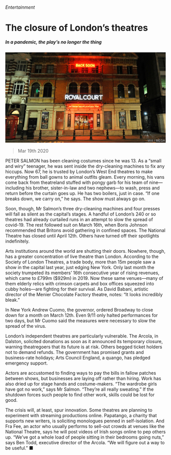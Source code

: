 ###### Entertainment

# The closure of London’s theatres 

##### In a pandemic, the play’s no longer the thing 

![image](images/20200321_BRP005_0.jpg) 

> Mar 19th 2020 

PETER SALMON has been cleaning costumes since he was 13. As a “small and wiry” teenager, he was sent inside the dry-cleaning machines to fix any hiccups. Now 67, he is trusted by London’s West End theatres to make everything from ball gowns to animal outfits gleam. Every morning, his vans come back from theatreland stuffed with pongy garb for his team of nine—including his brother, sister-in-law and two nephews—to wash, press and return before the curtain goes up. He has two boilers, just in case. “If one breaks down, we carry on,” he says. The show must always go on.

Soon, though, Mr Salmon’s three dry-cleaning machines and four presses will fall as silent as the capital’s stages. A handful of London’s 240 or so theatres had already curtailed runs in an attempt to slow the spread of covid-19. The rest followed suit on March 16th, when Boris Johnson recommended that Britons avoid gathering in confined spaces. The National Theatre has closed until April 12th. Others have turned off their spotlights indefinitely.


Arts institutions around the world are shutting their doors. Nowhere, though, has a greater concentration of live theatre than London. According to the Society of London Theatres, a trade body, more than 15m people saw a show in the capital last year, just edging New York. Only last month the society trumpeted its members’ 16th consecutive year of rising revenues, which came to £799m ($929m) in 2019. Now these same venues—many of them elderly relics with crimson carpets and box offices squeezed into cubby holes—are fighting for their survival. As David Babani, artistic director of the Menier Chocolate Factory theatre, notes: “It looks incredibly bleak.”

In New York Andrew Cuomo, the governor, ordered Broadway to close down for a month on March 12th. Even 9/11 only halted performances for two days, but Mr Cuomo said the measures were necessary to slow the spread of the virus.

London’s independent theatres are particularly vulnerable. The Arcola, in Dalston, solicited donations as soon as it announced its temporary closure, warning theatregoers that its future is at risk. Others begged ticket holders not to demand refunds. The government has promised grants and business-rate holidays; Arts Council England, a quango, has pledged emergency support.

Actors are accustomed to finding ways to pay the bills in fallow patches between shows, but businesses are laying off rather than hiring. Work has also dried up for stage hands and costume-makers. “The wardrobe girls have got no work,” says Mr Salmon. “They’re all really sweating.” If the shutdown forces such people to find other work, skills could be lost for good.

The crisis will, at least, spur innovation. Some theatres are planning to experiment with streaming productions online. Papatango, a charity that supports new writers, is soliciting monologues penned in self-isolation. And Fra Fee, an actor who usually performs to sell-out crowds at venues like the National Theatre, says he will post videos of Irish songs online to pep others up. “We’ve got a whole load of people sitting in their bedrooms going nuts,” says Ben Todd, executive director of the Arcola. “We will figure out a way to be useful.” ■

